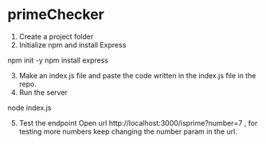 # primeChecker

1. Create a project folder
2. Initialize npm and install Express

npm init -y
npm install express

3. Make an index.js file and paste the code written in the index.js file in the repo.
4. Run the server

node index.js

5. Test the endpoint
Open url http://localhost:3000/isprime?number=7 , for testing more numbers keep changing the number param in the url.
